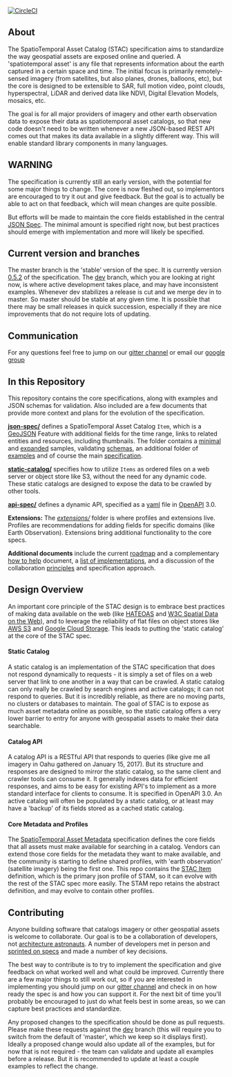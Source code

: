 [![CircleCI](https://circleci.com/gh/radiantearth/stac-spec.svg?style=svg)](https://circleci.com/gh/radiantearth/stac-spec)

## About

The SpatioTemporal Asset Catalog (STAC) specification aims to standardize the way geospatial assets are exposed online and queried. 
A 'spatiotemporal asset' is any file that represents information about the earth captured in a certain space and 
time. The initial focus is primarily remotely-sensed imagery (from satellites, but also planes, drones, balloons, etc), but 
the core is designed to be extensible to SAR, full motion video, point clouds, hyperspectral, LiDAR and derived data like
NDVI, Digital Elevation Models, mosaics, etc. 

The goal is for all major providers of imagery and other earth observation data to expose their data as spatiotemporal asset catalogs,
so that new code doesn't need to be written whenever a new JSON-based REST API comes out that makes its data available in a slightly 
different way. This will enable standard library components in many languages.

## WARNING

The specification is currently still an early version, with the potential for some major things to change. The core is now
fleshed out, so implementors are encouraged to try it out and give feedback. But the goal is to actually be able to act
on that feedback, which will mean changes are quite possible. 

But efforts will be made to maintain the core fields established in the central [JSON Spec](json-spec/). The minimal amount
is specified right now, but best practices should emerge with implementation and more will likely be specified.

## Current version and branches

The master branch is the 'stable' version of the spec. It is currently version 
[0.5.2](https://github.com/radiantearth/stac-spec/milestone/8) of the specification. The 
[dev](https://github.com/radiantearth/stac-spec/tree/dev) branch, which you are looking at right now, is where active development takes place, and may have inconsistent examples. 
Whenever dev stabilizes a release is cut and we merge dev in to master. So master should be stable at any given time.
It is possible that there may be small releases in quick succession, especially if they are nice improvements that do 
not require lots of updating. 

## Communication

For any questions feel free to jump on our [gitter channel](https://gitter.im/SpatioTemporal-Asset-Catalog/Lobby) or email our [google group](https://groups.google.com/forum/#!forum/stac-spec)

## In this Repository

This repository contains the core specifications, along with examples and JSON schemas for validation. Also included are a
few documents that provide more context and plans for the evolution of the specification.

**[json-spec/](json-spec/)** defines a SpatioTemporal Asset Catalog `Item`, which is a [GeoJSON](http://geojson.org) Feature
with additional fields for the time range, links to related entities and resources, including thumbnails. The folder contains
a [minimal](json-spec/sample.json) and [expanded](json-spec/sample-full.json) samples, validating [schemas](json-spec/json-schema), 
an additional folder of [examples](json-spec/examples/) and of course the main [specification](json-spec/json-spec.md).

**[static-catalog/](static-catalog)** specifies how to utilize `Items` as ordered files on a web server or object store
like S3, without the need for any dynamic code. These static catalogs are designed to expose the data to be crawled by
other tools.

**[api-spec/](api-spec/)** defines a dynamic API, specified as a [yaml](api-spec/spec.yaml) file in [OpenAPI](http://openapis.org) 
3.0. 

**Extensions:** The *[extensions/](extensions/)* folder is where profiles and extensions live. Profiles are recommendations for
adding fields for specific domains (like Earth Observation). Extensions bring additional functionality to the core specs.

**Additional documents** include the current [roadmap](roadmap.md) and a complementary [how to help](how-to-help.md)
document, a [list of implementations](implementations.md), 
and a discussion of the collaboration [principles](principles.md) and specification approach.

## Design Overview

An important core principle of the STAC design is to embrace best practices of making data available on the web (like 
[HATEOAS](https://en.wikipedia.org/wiki/HATEOAS) and [W3C Spatial Data on the Web](https://www.w3.org/TR/sdw-bp/)), and 
to leverage the reliability of flat files on object stores like [AWS S3](https://aws.amazon.com/s3/) and [Google Cloud Storage](https://cloud.google.com/storage/). This leads to putting the 'static catalog' at the core of the STAC spec.

#### Static Catalog

A static catalog is an implementation of the STAC specification that does not respond dynamically to requests - it is simply
a set of files on a web server that link to one another in a way that can be crawled. A static catalog can only really be
crawled by search engines and active catalogs; it can not respond to queries. But it is incredibly reliable, as there are
no moving parts, no clusters or databases to maintain. The goal of STAC is to expose as much asset metadata online as 
possible, so the static catalog offers a very lower barrier to entry for anyone with geospatial assets to make their data 
searchable.

#### Catalog API

A catalog API is a RESTful API that responds to queries (like give me all imagery in Oahu gathered on January 15, 2017). 
But its structure and responses are designed to mirror the static catalog, so the same client and crawler tools can consume
it. It generally indexes data for efficient responses, and aims to be easy for existing API's to implement as a more standard
interface for clients to consume. It is specified in OpenAPI 3.0. An active catalog will often be populated by a static catalog,
or at least may have a 'backup' of its fields stored as a cached static catalog.

#### Core Metadata and Profiles

The [SpatioTemporal Asset Metadata](https://github.com/radiantearth/stam-spec) specification defines the core fields that all 
assets must make available for searching in a catalog. Vendors can extend those core fields for the metadata they want to 
make available, and the community is starting to define shared profiles, with 'earth observation' (satellite imagery) being 
the first one. This repo contains the [STAC Item](json-spec/json-spec.md) definition, which is the primary json profile of STAM, 
so it can evolve with the rest of the STAC spec more easily. The STAM repo retains the abstract definition, and may evolve 
to contain other profiles.

## Contributing

Anyone building software that catalogs imagery or other geospatial assets is welcome to collaborate. Our goal is to be a collaboration of developers, not [architecture astronauts](http://www.joelonsoftware.com/articles/fog0000000018.html). A 
number of developers met in person and [sprinted on specs](https://github.com/radiantearth/boulder-sprint/) and made a number
of key decisions. 

The best way to contribute is to try to implement the specification and give feedback on what worked well and what could be
improved. Currently there are a few major things to still work out, so if you are interested in implementing you should
jump on our [gitter channel](https://gitter.im/SpatioTemporal-Asset-Catalog/Lobby) and check in 
on how ready the spec is and how you can support it. For the next bit of time you'll probably be encouraged to just do what
feels best in some areas, so we can capture best practices and standardize.

Any proposed changes to the specification should be done as pull requests. Please make these requests against the 
[dev](https://github.com/radiantearth/stac-spec/tree/dev) branch (this will require you to switch from the default of 'master',
which we keep so it displays first). Ideally a proposed change would also update
all of the examples, but for now that is not required - the team can validate and update all examples before a release.
But it is recommended to update at least a couple examples to reflect the change. 




